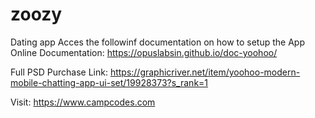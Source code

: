 # zoozy
Dating app 
Acces the followinf documentation on how to setup the App
Online Documentation: https://opuslabsin.github.io/doc-yoohoo/

Full PSD Purchase Link: https://graphicriver.net/item/yoohoo-modern-mobile-chatting-app-ui-set/19928373?s_rank=1

Visit: https://www.campcodes.com
